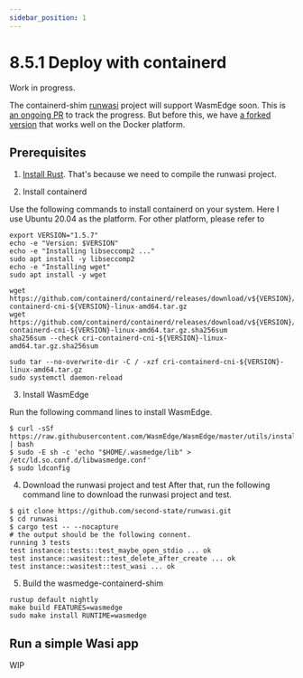 ```yaml
---
sidebar_position: 1
---
```


# 8.5.1 Deploy with containerd

Work in progress.

The containerd-shim [runwasi](https://github.com/containerd/runwasi/) project will support WasmEdge soon. This is [an ongoing PR](https://github.com/containerd/runwasi/pull/26) to track the progress. But before this, we have [a forked version](https://github.com/second-state/runwasi) that works well on the Docker platform.

## Prerequisites

1. [Install Rust](https://www.rust-lang.org/tools/install). That's because we need to compile the runwasi project.

2. Install containerd

Use the following commands to install containerd on your system. Here I use Ubuntu 20.04 as the platform. For other platform, please refer to 

```
export VERSION="1.5.7"
echo -e "Version: $VERSION"
echo -e "Installing libseccomp2 ..."
sudo apt install -y libseccomp2
echo -e "Installing wget"
sudo apt install -y wget

wget https://github.com/containerd/containerd/releases/download/v${VERSION}/cri-containerd-cni-${VERSION}-linux-amd64.tar.gz
wget https://github.com/containerd/containerd/releases/download/v${VERSION}/cri-containerd-cni-${VERSION}-linux-amd64.tar.gz.sha256sum
sha256sum --check cri-containerd-cni-${VERSION}-linux-amd64.tar.gz.sha256sum

sudo tar --no-overwrite-dir -C / -xzf cri-containerd-cni-${VERSION}-linux-amd64.tar.gz
sudo systemctl daemon-reload
```

3. Install WasmEdge

Run the following command lines to install WasmEdge.

```
$ curl -sSf https://raw.githubusercontent.com/WasmEdge/WasmEdge/master/utils/install.sh | bash
$ sudo -E sh -c 'echo "$HOME/.wasmedge/lib" > /etc/ld.so.conf.d/libwasmedge.conf'
$ sudo ldconfig
```
4. Download the runwasi project and test
After that, run the following command line to download the runwasi project and test.
```
$ git clone https://github.com/second-state/runwasi.git
$ cd runwasi
$ cargo test -- --nocapture
# the output should be the following connent.
running 3 tests
test instance::tests::test_maybe_open_stdio ... ok
test instance::wasitest::test_delete_after_create ... ok
test instance::wasitest::test_wasi ... ok
```

5. Build the wasmedge-containerd-shim
```
rustup default nightly
make build FEATURES=wasmedge
sudo make install RUNTIME=wasmedge
```

## Run a simple Wasi app

WIP